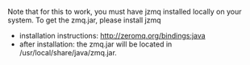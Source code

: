 Note that for this to work, you must have jzmq installed locally on your system.
To get the zmq.jar, please install jzmq
  - installation instructions: <http://zeromq.org/bindings:java>
  - after installation: the zmq.jar will be located in /usr/local/share/java/zmq.jar.
  
